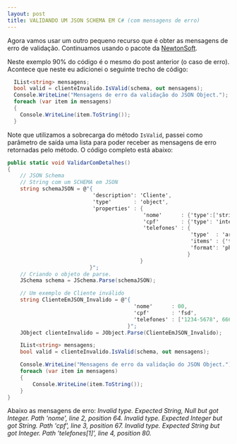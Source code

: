```yaml
---
layout: post
title: VALIDANDO UM JSON SCHEMA EM C# (com mensagens de erro)
---
```


Agora vamos usar um outro pequeno recurso que é obter as mensagens de erro de validação. Continuamos usando o pacote da [NewtonSoft](https://www.newtonsoft.com/jsonschema/help/html/Introduction.htm).

Neste exemplo 90% do código é o mesmo do post anterior (o caso de erro). Acontece que neste eu adicionei o seguinte trecho de código:

```csharp
  IList<string> mensagens;
  bool valid = clienteInvalido.IsValid(schema, out mensagens);
  Console.WriteLine("Mensagens de erro da validação do JSON Object.");
  foreach (var item in mensagens)
  {
    Console.WriteLine(item.ToString());
  }
```

Note que utilizamos a sobrecarga do método `IsValid`, passei como parâmetro de saída uma lista para poder receber as mensagens de erro retornadas pelo método.
O código completo está abaixo:

```csharp
public static void ValidarComDetalhes()
{
    // JSON Schema
    // String com um SCHEMA em JSON
    string schemaJSON = @"{
                           'description': 'Cliente',
                           'type'       : 'object',
                           'properties' : {
                                           'nome'      : {'type':['string','null']},
                                           'cpf'       : {'type': 'integer' },
                                           'telefones' : {
                                                          'type'  : 'array',
                                                          'items' : {'type' : 'string'},
                                                          'format': 'phone' 
                                                         }
                                          }
                          }";
    // Criando o objeto de parse.
    JSchema schema = JSchema.Parse(schemaJSON);

    // Um exemplo de Cliente inválido
    string ClienteEmJSON_Invalido = @"{
                                        'nome'      : 00,
                                        'cpf'       : 'fsd',
                                        'telefones' : ['1234-5678', 6667]
                                      }";
    JObject clienteInvalido = JObject.Parse(ClienteEmJSON_Invalido);

    IList<string> mensagens;
    bool valid = clienteInvalido.IsValid(schema, out mensagens);

    Console.WriteLine("Mensagens de erro da validação do JSON Object.");
    foreach (var item in mensagens)
    {
        Console.WriteLine(item.ToString());
    }
}
```

Abaixo as mensagens de erro:
  *Invalid type. Expected String, Null but got Integer. Path 'nome', line 2, position 64.*
  *Invalid type. Expected Integer but got String. Path 'cpf', line 3, position 67.*
  *Invalid type. Expected String but got Integer. Path 'telefones[1]', line 4, position 80.*

